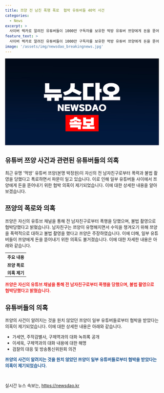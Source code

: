```yaml
---
title: 쯔양 전 남친 폭행 폭로  협박 유튜버들 40억 사건
categories:
  - News
excerpt: >
  사이버 렉카로 알려진 유튜버들이 1000만 구독자를 보유한 먹방 유튜버 쯔양에게 돈을 뜯어내려 했다는 의혹이 제기되고 있다. 쯔양은 전 남자친구에게 폭력과 몰카 위협을 받았다고 고백하며 공론화에 대한 걱정을 털어놨다. 또한, 일부 유튜버들이 쯔양을 협박하고 돈을 뜯기 위한 계획을 세우고 있다는 의혹이 제기되었다. 유튜버들의 갈등과 혐의에 대한 검찰의 조사가 이어지고 있다.
feature_text: >
  사이버 렉카로 알려진 유튜버들이 1000만 구독자를 보유한 먹방 유튜버 쯔양에게 돈을 뜯어내려 했다는 의혹이 제기되고 있다. 쯔양은 전 남자친구에게 폭력과 몰카 위협을 받았다고 고백하며 공론화에 대한 걱정을 털어놨다. 또한, 일부 유튜버들이 쯔양을 협박하고 돈을 뜯기 위한 계획을 세우고 있다는 의혹이 제기되었다. 유튜버들의 갈등과 혐의에 대한 검찰의 조사가 이어지고 있다.
image: '/assets/img/newsdao_breakingnews.jpg'
---
```


<p><img src="/assets/img/newsdao_breakingnews.jpg" alt="ranknews 속보" /></p>

<h2 data-ke-size="size26">유튜버 쯔양 사건과 관련된 유튜버들의 의혹</h2>

<p data-ke-size="size16">최근 유명 '먹방' 유튜버 쯔양(본명 박정원)이 자신의 전 남자친구로부터 폭력과 불법 촬영을 당했다고 폭로하면서 파문이 일고 있습니다. 이로 인해 일부 유튜버들 사이에서 쯔양에게 돈을 뜯어내기 위한 협박 의혹이 제기되었습니다. 이에 대한 상세한 내용을 알아보겠습니다.</p>

<h2 data-ke-size="size24">쯔양의 폭로와 의혹</h2>

<p data-ke-size="size16">쯔양은 자신의 유튜브 채널을 통해 전 남자친구로부터 폭행을 당했으며, 불법 촬영으로 협박당했다고 밝혔습니다. 남자친구는 쯔양이 유명해지면서 수익을 챙겨오기 위해 쯔양을 폭력적으로 대하고 불법 촬영을 했다고 쯔양은 주장하였습니다. 이에 더해, 일부 유튜버들이 쯔양에게 돈을 뜯어내기 위한 의혹도 불거졌습니다. 이에 대한 자세한 내용은 아래와 같습니다.</p>

<table>
    <tr>
        <th>주요 내용</th>
    </tr>
    <tr>
        <td style="text-align: center; height: 17px;"><b>쯔양 폭로</b></td>
    </tr>
    <tr>
        <td style="text-align: center; height: 17px;"><b>의혹 제기</b></td>
    </tr>
</table>

<p><b><span style="color: #ee2323;">쯔양은 자신의 유튜브 채널을 통해 전 남자친구로부터 폭행을 당했으며, 불법 촬영으로 협박당했다고 밝혔습니다.</span></b></p>

<h2 data-ke-size="size24">유튜버들의 의혹</h2>

<p data-ke-size="size16">쯔양의 사건이 알려지는 것을 원치 않았던 쯔양이 일부 유튜버들로부터 협박을 받았다는 의혹이 제기되었습니다. 이에 대한 상세한 내용은 아래와 같습니다.</p>

<ul>
    <li>가세연, 주작감별사, 구제역과의 대화 녹취록 공개</li>
    <li>이세욱, 구제역과의 대화 내용에 대한 해명</li>
    <li>검찰의 대응 및 방송통신위원회 의견</li>
</ul>

<p data-ke-size="size16"><b><span style="color: #1a5490;">쯔양의 사건이 알려지는 것을 원치 않았던 쯔양이 일부 유튜버들로부터 협박을 받았다는 의혹이 제기되었습니다.</span></b></p>

<p data-ke-size="size16">&nbsp;</p>
실시간 뉴스 속보는, <a href="https://newsdao.kr" rel="dofollow">https://newsdao.kr</a>


